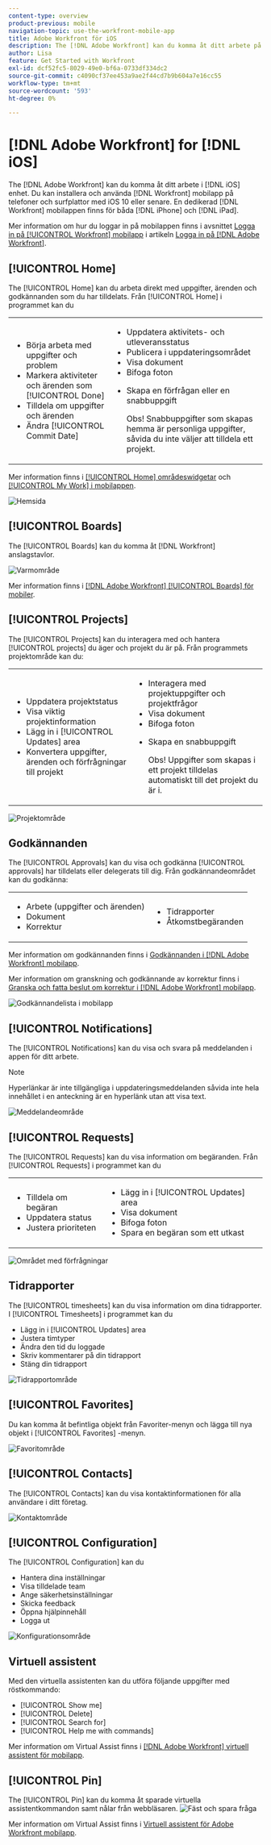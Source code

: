 ```yaml
---
content-type: overview
product-previous: mobile
navigation-topic: use-the-workfront-mobile-app
title: Adobe Workfront för iOS
description: The [!DNL Adobe Workfront] kan du komma åt ditt arbete på vilken iOS-enhet som helst. Du kan installera och använda [!DNL Workfront] mobilapp på telefoner och surfplattor med iOS 10 eller senare. En dedikerad [!DNL Workfront] mobilappen finns för både iPhone och iPad.
author: Lisa
feature: Get Started with Workfront
exl-id: dcf52fc5-8029-49e0-bf6a-0733df334dc2
source-git-commit: c4090cf37ee453a9ae2f44cd7b9b604a7e16cc55
workflow-type: tm+mt
source-wordcount: '593'
ht-degree: 0%

---
```


# [!DNL Adobe Workfront] for [!DNL iOS]

The [!DNL Adobe Workfront] kan du komma åt ditt arbete i [!DNL iOS] enhet. Du kan installera och använda [!DNL Workfront] mobilapp på telefoner och surfplattor med iOS 10 eller senare. En dedikerad [!DNL Workfront] mobilappen finns för båda [!DNL iPhone] och [!DNL iPad].

Mer information om hur du loggar in på mobilappen finns i avsnittet [Logga in på [!UICONTROL Workfront] mobilapp](../../../workfront-basics/manage-your-account-and-profile/managing-your-workfront-account/log-in-to-workfront.md#log) i artikeln [Logga in på [!DNL Adobe Workfront]](../../../workfront-basics/manage-your-account-and-profile/managing-your-workfront-account/log-in-to-workfront.md).

## [!UICONTROL Home]

The [!UICONTROL Home] kan du arbeta direkt med uppgifter, ärenden och godkännanden som du har tilldelats. Från [!UICONTROL Home] i programmet kan du

<table style="table-layout:auto"> 
 <col> 
 <col> 
 <tbody> 
  <tr> 
   <td> 
    <ul> 
     <li>Börja arbeta med uppgifter och problem</li> 
     <li>Markera aktiviteter och ärenden som [!UICONTROL Done]</li> 
     <li>Tilldela om uppgifter och ärenden</li> 
     <li>Ändra [!UICONTROL Commit Date]</li> 
    </ul> </td> 
   <td> 
    <ul> 
     <li>Uppdatera aktivitets- och utleveransstatus</li> 
     <li>Publicera i uppdateringsområdet</li> 
     <li>Visa dokument</li> 
     <li>Bifoga foton</li> 
     <li> <p>Skapa en förfrågan eller en snabbuppgift</p> <p>Obs! Snabbuppgifter som skapas hemma är personliga uppgifter, såvida du inte väljer att tilldela ett projekt.</p> </li> 
    </ul> </td> 
  </tr> 
 </tbody> 
</table>

Mer information finns i [[!UICONTROL Home] områdeswidgetar](../../../workfront-basics/mobile-apps/using-the-workfront-mobile-app/home-area-widgets-mobile.md) och [[!UICONTROL My Work] i mobilappen](../../../workfront-basics/mobile-apps/using-the-workfront-mobile-app/my-work-section-mobile.md).

![Hemsida](assets/mobile-home-area.png)

## [!UICONTROL Boards]

The [!UICONTROL Boards] kan du komma åt [!DNL Workfront] anslagstavlor.

![Varmområde](assets/mobile-all-boards-displayed.png)

Mer information finns i [[!DNL Adobe Workfront] [!UICONTROL Boards] för mobiler](/help/quicksilver/workfront-basics/mobile-apps/using-the-workfront-mobile-app/mobile-boards.md).

## [!UICONTROL Projects]

The [!UICONTROL Projects] kan du interagera med och hantera [!UICONTROL projects] du äger och projekt du är på. Från programmets projektområde kan du:

<table style="table-layout:auto"> 
 <col> 
 <col> 
 <tbody> 
  <tr> 
   <td> 
    <ul> 
     <li>Uppdatera projektstatus</li> 
     <li>Visa viktig projektinformation</li> 
     <li>Lägg in i [!UICONTROL Updates] area</li> 
     <li>Konvertera uppgifter, ärenden och förfrågningar till projekt</li> 
    </ul> </td> 
   <td> 
    <ul> 
     <li>Interagera med projektuppgifter och projektfrågor</li> 
     <li>Visa dokument</li> 
     <li>Bifoga foton</li> 
     <li> <p>Skapa en snabbuppgift</p> <p>Obs! Uppgifter som skapas i ett projekt tilldelas automatiskt till det projekt du är i. </p> </li> 
    </ul> </td> 
  </tr> 
 </tbody> 
</table>

![Projektområde](assets/mobile-projects-area.png)

## Godkännanden

The [!UICONTROL Approvals] kan du visa och godkänna [!UICONTROL approvals] har tilldelats eller delegerats till dig. Från godkännandeområdet kan du godkänna:

<table style="table-layout:auto">
 <col>
 <col>
 <tbody>
  <tr>
   <td>
    <ul>
     <li>Arbete (uppgifter och ärenden)</li>
     <li>Dokument</li>
     <li>Korrektur </li>
    </ul> </td>
   <td>
    <ul>
     <li>Tidrapporter</li>
     <li>Åtkomstbegäranden</li>
    </ul> </td>
  </tr>
 </tbody>
</table>

Mer information om godkännanden finns i [Godkännanden i [!DNL Adobe Workfront] mobilapp](../../../workfront-basics/mobile-apps/using-the-workfront-mobile-app/approvals-in-mobile-app.md).

Mer information om granskning och godkännande av korrektur finns i [Granska och fatta beslut om korrektur i [!DNL Adobe Workfront] mobilapp](../../../workfront-basics/mobile-apps/using-the-workfront-mobile-app/work-with-proofs-in-mobile-app.md).

![Godkännandelista i mobilapp](assets/mobile-approvals-adobe-350x574.png)

## [!UICONTROL Notifications]

The [!UICONTROL Notifications] kan du visa och svara på meddelanden i appen för ditt arbete.

>[!NOTE]
>Hyperlänkar är inte tillgängliga i uppdateringsmeddelanden såvida inte hela innehållet i en anteckning är en hyperlänk utan att visa text.

![Meddelandeområde](assets/mobile-notifications-area.png)

## [!UICONTROL Requests]

The [!UICONTROL Requests] kan du visa information om begäranden. Från [!UICONTROL Requests] i programmet kan du

<table style="table-layout:auto">
 <col>
 <col>
 <tbody>
  <tr>
   <td>
    <ul>
     <li>Tilldela om begäran</li>
     <li>Uppdatera status</li>
     <li>Justera prioriteten</li>
    </ul> </td>
   <td>
    <ul>
     <li>Lägg in i [!UICONTROL Updates] area</li>
     <li>Visa dokument</li>
     <li>Bifoga foton</li>
     <li>Spara en begäran som ett utkast</li>
    </ul> </td>
  </tr>
 </tbody>
</table>

![Området med förfrågningar](assets/mobile-requests-area.png)

## Tidrapporter

The [!UICONTROL timesheets] kan du visa information om dina tidrapporter. I [!UICONTROL Timesheets] i programmet kan du

* Lägg in i [!UICONTROL Updates] area
* Justera timtyper
* Ändra den tid du loggade
* Skriv kommentarer på din tidrapport
* Stäng din tidrapport

![Tidrapportområde](assets/mobile-timesheets-area.png)

## [!UICONTROL Favorites]

Du kan komma åt befintliga objekt från Favoriter-menyn och lägga till nya objekt i [!UICONTROL Favorites] -menyn.

![Favoritområde](assets/mobile-favorites-area.png)

## [!UICONTROL Contacts]

The [!UICONTROL Contacts] kan du visa kontaktinformationen för alla användare i ditt företag.

![Kontaktområde](assets/mobile-contacts-area.png)

## [!UICONTROL Configuration]

The [!UICONTROL Configuration] kan du

* Hantera dina inställningar
* Visa tilldelade team
* Ange säkerhetsinställningar
* Skicka feedback
* Öppna hjälpinnehåll
* Logga ut

![Konfigurationsområde](assets/ios-configuration-area.png)

## Virtuell assistent

Med den virtuella assistenten kan du utföra följande uppgifter med röstkommando:

* [!UICONTROL Show me]
* [!UICONTROL Delete]
* [!UICONTROL Search for]
* [!UICONTROL Help me with commands]

Mer information om Virtual Assist finns i [[!DNL Adobe Workfront] virtuell assistent för mobilapp](../../../workfront-basics/mobile-apps/using-the-workfront-mobile-app/wf-mobile-virtual-assistant.md).

## [!UICONTROL Pin]

The [!UICONTROL Pin] kan du komma åt sparade virtuella assistentkommandon samt nålar från webbläsaren.
![Fäst och spara fråga](assets/pin-and-save-query-adobe-350x285.png)

Mer information om Virtual Assist finns i [Virtuell assistent för Adobe Workfront mobilapp](../../../workfront-basics/mobile-apps/using-the-workfront-mobile-app/wf-mobile-virtual-assistant.md).
